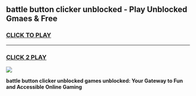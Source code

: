 
## battle button clicker unblocked - Play Unblocked Gmaes & Free
<h3>
<a href="https://news.freeplayer.one?title=battle_button_clicker_unblocked&ref=23F">CLICK TO PLAY</a></h3>
<hr>

<h3>
<a href="https://news.freeplayer.one?title=battle_button_clicker_unblocked&ref=23F">CLICK 2 PLAY</a>
  
</h3>

<a href="https://news.freeplayer.one?title=battle_button_clicker_unblocked&ref=23F/"><img src="https://clearcache.store/games.png"></a>


**battle button clicker unblocked games unblocked: Your Gateway to Fun and Accessible Online Gaming**
